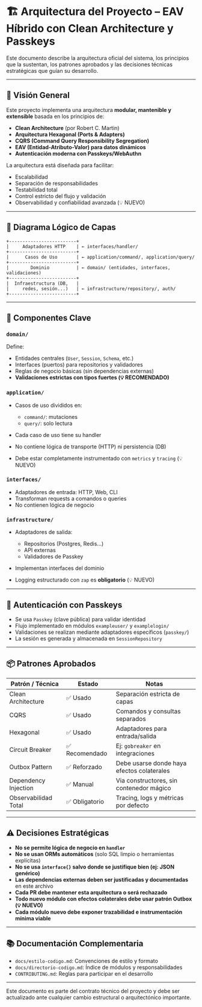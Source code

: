 # 🏗️ Arquitectura del Proyecto – EAV Híbrido con Clean Architecture y Passkeys

Este documento describe la arquitectura oficial del sistema, los principios que la sustentan, los patrones aprobados y las decisiones técnicas estratégicas que guían su desarrollo.

---

## 🎯 Visión General

Este proyecto implementa una arquitectura **modular, mantenible y extensible** basada en los principios de:

* **Clean Architecture** (por Robert C. Martin)
* **Arquitectura Hexagonal (Ports & Adapters)**
* **CQRS (Command Query Responsibility Segregation)**
* **EAV (Entidad-Atributo-Valor) para datos dinámicos**
* **Autenticación moderna con Passkeys/WebAuthn**

La arquitectura está diseñada para facilitar:

* Escalabilidad
* Separación de responsabilidades
* Testabilidad total
* Control estricto del flujo y validación
* Observabilidad y confiabilidad avanzada (💡 NUEVO)

---

## 🧱 Diagrama Lógico de Capas

```plaintext
+-------------------------+
|     Adaptadores HTTP    | ← interfaces/handler/
+-------------------------+
|      Casos de Uso       | ← application/command/, application/query/
+-------------------------+
|        Dominio          | ← domain/ (entidades, interfaces, validaciones)
+-------------------------+
|  Infraestructura (DB,   |
|     redes, sesión...)   | ← infrastructure/repository/, auth/
+-------------------------+
```

---

## 🧩 Componentes Clave

### `domain/`

Define:

* Entidades centrales (`User`, `Session`, `Schema`, etc.)
* Interfaces (puertos) para repositorios y validadores
* Reglas de negocio básicas (sin dependencias externas)
* **Validaciones estrictas con tipos fuertes (💡 RECOMENDADO)**

### `application/`

* Casos de uso divididos en:

  * `command/`: mutaciones
  * `query/`: solo lectura
* Cada caso de uso tiene su handler
* No contiene lógica de transporte (HTTP) ni persistencia (DB)
* Debe estar completamente instrumentado con `metrics` y `tracing` (💡 NUEVO)

### `interfaces/`

* Adaptadores de entrada: HTTP, Web, CLI
* Transforman requests a comandos o queries
* No contienen lógica de negocio

### `infrastructure/`

* Adaptadores de salida:

  * Repositorios (Postgres, Redis...)
  * API externas
  * Validadores de Passkey
* Implementan interfaces del dominio
* Logging estructurado con `zap` es **obligatorio** (💡 NUEVO)

---

## 🔐 Autenticación con Passkeys

* Se usa `Passkey` (clave pública) para validar identidad
* Flujo implementado en módulos `exampleuser/` y `examplelogin/`
* Validaciones se realizan mediante adaptadores específicos (`passkey/`)
* La sesión es generada y almacenada en `SessionRepository`

---

## 📦 Patrones Aprobados

| Patrón / Técnica     | Estado        | Notas                                      |
| -------------------- | ------------- | ------------------------------------------ |
| Clean Architecture   | ✅ Usado       | Separación estricta de capas               |
| CQRS                 | ✅ Usado       | Comandos y consultas separados             |
| Hexagonal            | ✅ Usado       | Adaptadores para entrada/salida            |
| Circuit Breaker      | ✅ Recomendado | Ej: `gobreaker` en integraciones           |
| Outbox Pattern       | ✅ Reforzado   | Debe usarse donde haya efectos colaterales |
| Dependency Injection | ✅ Manual      | Via constructores, sin contenedor mágico   |
| Observabilidad Total | ✅ Obligatorio | Tracing, logs y métricas por defecto       |

---

## ⚠️ Decisiones Estratégicas

* **No se permite lógica de negocio en `handler`**
* **No se usan ORMs automáticos** (solo SQL limpio o herramientas explícitas)
* **No se usa `interface{}` salvo donde se justifique bien (ej: JSON genérico)**
* **Las dependencias externas deben ser justificadas y documentadas** en este archivo
* **Cada PR debe mantener esta arquitectura o será rechazado**
* **Todo nuevo módulo con efectos colaterales debe usar patrón Outbox (💡 NUEVO)**
* **Cada módulo nuevo debe exponer trazabilidad e instrumentación mínima viable**

---

## 📚 Documentación Complementaria

* `docs/estilo-codigo.md`: Convenciones de estilo y formato
* `docs/directorio-codigo.md`: Índice de módulos y responsabilidades
* `CONTRIBUTING.md`: Reglas para participar en el desarrollo

---

Este documento es parte del contrato técnico del proyecto y debe ser actualizado ante cualquier cambio estructural o arquitectónico importante.
